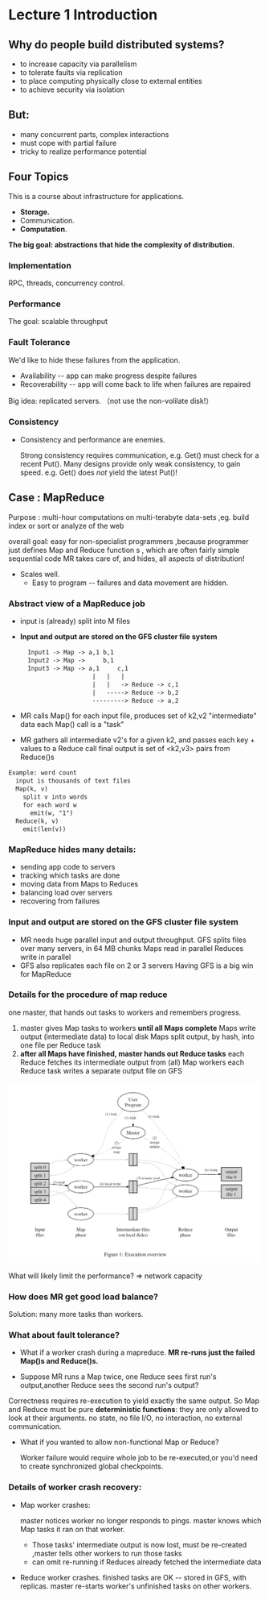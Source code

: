 # Lecture 1 Introduction

## Why do people build distributed systems?

*  to increase capacity via parallelism
*  to tolerate faults via replication
*  to place computing physically close to external entities
*  to achieve security via isolation

## But:

* many concurrent parts, complex interactions
* must cope with partial failure
* tricky to realize performance potential

## Four Topics

This is a course about infrastructure for applications.
  * **Storage.**
  * Communication.
  * **Computation**.

**The big goal: abstractions that hide the complexity of distribution.**

### Implementation

RPC, threads, concurrency control.

### Performance

The goal: scalable throughput

### Fault Tolerance

We'd like to hide these failures from the application.

* Availability -- app can make progress despite failures
* Recoverability -- app will come back to life when failures are repaired

Big idea: replicated servers.   （not use the non-volilate disk!）

### Consistency

*  Consistency and performance are enemies.

     Strong consistency requires communication,
        e.g. Get() must check for a recent Put().
     Many designs provide only weak consistency, to gain speed.
        e.g. Get() does *not* yield the latest Put()!

## Case : MapReduce

Purpose : multi-hour computations on multi-terabyte data-sets ,eg. build index or sort or analyze of the web

overall goal: easy for non-specialist programmers ,because programmer just defines Map and Reduce function s , which are  often fairly simple sequential code
  	MR takes care of, and hides, all aspects of distribution!

* Scales well.
  + Easy to program -- failures and data movement are hidden.

### Abstract view of a MapReduce job

* input is (already) split into M files

* **Input and output are stored on the GFS cluster file system**

  ```
    Input1 -> Map -> a,1 b,1
    Input2 -> Map ->     b,1
    Input3 -> Map -> a,1     c,1
                      |   |   |
                      |   |   -> Reduce -> c,1
                      |   -----> Reduce -> b,2
                      ---------> Reduce -> a,2
  ```

*  MR calls Map() for each input file, produces set of k2,v2
        "intermediate" data
        each Map() call is a "task"
    
*   MR gathers all intermediate v2's for a given k2, and passes each key + values to a Reduce call
     final output is set of <k2,v3> pairs from Reduce()s

```pesudo
Example: word count
  input is thousands of text files
  Map(k, v)
    split v into words
    for each word w
      emit(w, "1")
  Reduce(k, v)
    emit(len(v))
```

### MapReduce hides many details:

*   sending app code to servers
*  tracking which tasks are done
*  moving data from Maps to Reduces
*   balancing load over servers
*   recovering from failures

### Input and output are stored on the GFS cluster file system

* MR needs huge parallel input and output throughput.
    GFS splits files over many servers, in 64 MB chunks
      Maps read in parallel
      Reduces write in parallel
* GFS also replicates each file on 2 or 3 servers
    Having GFS is a big win for MapReduce

### Details for the procedure of map reduce 

  one master, that hands out tasks to workers and remembers progress.

1. master gives Map tasks to workers **until all Maps complete**
   Maps write output (intermediate data) to local disk
   Maps split output, by hash, into one file per Reduce task
2. **after all Maps have finished, master hands out Reduce tasks**
   each Reduce fetches its intermediate output from (all) Map workers
   each Reduce task writes a separate output file on GFS

![image1](https://github.com/walkerzf/6.824-DS/blob/master/pictures/ExecutionOverview.png)

What will likely limit the performance? => network  capacity

### How does MR get good load balance?

  Solution: many more tasks than workers.

### What about fault tolerance?

* What if a worker crash during a  mapreduce.
**MR re-runs just the failed Map()s and Reduce()s.**

* Suppose MR runs a Map twice, one Reduce sees first run's output,another Reduce sees the second run's output?

Correctness requires re-execution to yield exactly the same output. So Map and Reduce must be pure **deterministic functions**: they are only allowed to look at their arguments. no state, no file I/O, no interaction, no external communication.

* What if you wanted to allow non-functional Map or Reduce?

  Worker failure would require whole job to be re-executed,or you'd need to create synchronized global checkpoints.

### Details of worker crash recovery:

  * Map worker crashes:

    master notices worker no longer responds to pings.
    master knows which Map tasks it ran on that worker.

    * Those tasks' intermediate output is now lost, must be re-created ,master tells other workers to run those tasks
    * can omit re-running if Reduces already fetched the intermediate data
  * Reduce worker crashes.
    finished tasks are OK -- stored in GFS, with replicas.
    master re-starts worker's unfinished tasks on other workers.